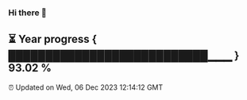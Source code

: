 ### Hi there 👋
⏳ Year progress { ███████████████████████████▁▁▁ } 93.02 %
---
⏰ Updated on Wed, 06 Dec 2023 12:14:12 GMT

